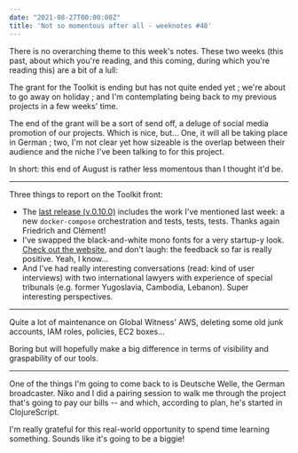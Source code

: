 ```yaml
---
date: "2021-08-27T00:00:00Z"
title: 'Not so momentous after all - weeknotes #48'
---
```


There is no overarching theme to this week's notes. These two weeks (this past, about which you're reading, and this coming, during which you're reading this) are a bit of a lull:

The grant for the Toolkit is ending but has not quite ended yet ; we're about to go away on holiday ; and I'm contemplating being back to my previous projects in a few weeks' time.

The end of the grant will be a sort of send off, a deluge of social media promotion of our projects. Which is nice, but... One, it will all be taking place in German ; two, I'm not clear yet how sizeable is the overlap between their audience and the niche I've been talking to for this project.

In short: this end of August is rather less momentous than I thought it'd be.

---

Three things to report on the Toolkit front:

- The [last release (v.0.10.0)](https://github.com/digitalevidencetoolkit/deptoolkit/releases/tag/0.10.0) includes the work I've mentioned last week: a new `docker-compose` orchestration and tests, tests, tests. Thanks again Friedrich and Clément!
- I've swapped the black-and-white mono fonts for a very startup-y look. [Check out the website](https://digitalevidencetoolkit.org), and don't laugh: the feedback so far is really positive. Yeah, I know...
- And I've had really interesting conversations (read: kind of user interviews) with two international lawyers with experience of special tribunals (e.g. former Yugoslavia, Cambodia, Lebanon). Super interesting perspectives.


---

Quite a lot of maintenance on Global Witness' AWS, deleting some old junk accounts, IAM roles, policies, EC2 boxes...

Boring but will hopefully make a big difference in terms of visibility and graspability of our tools.

---

One of the things I'm going to come back to is Deutsche Welle, the German broadcaster. Niko and I did a pairing session to walk me through the project that's going to pay our bills -- and which, according to plan, he's started in ClojureScript.

I'm really grateful for this real-world opportunity to spend time learning something. Sounds like it's going to be a biggie!
